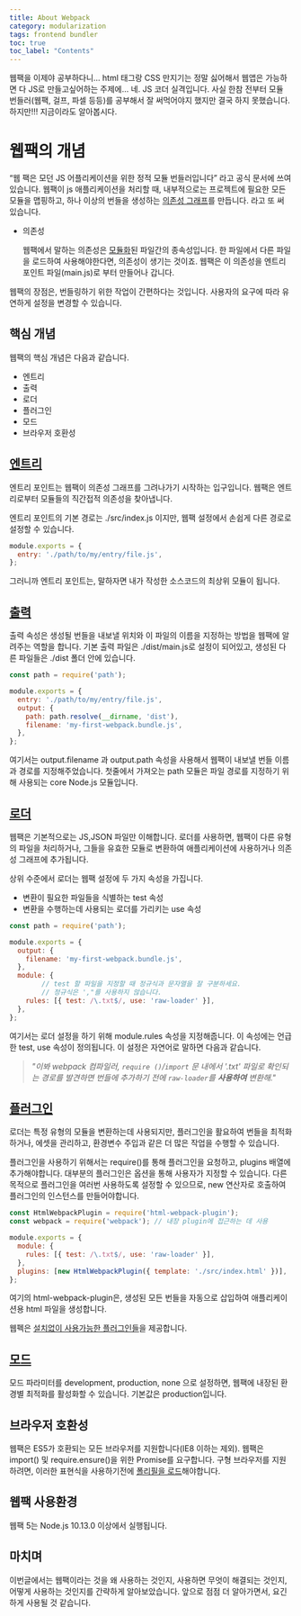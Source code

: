 ```yaml
---
title: About Webpack
category: modularization
tags: frontend bundler 
toc: true
toc_label: "Contents"
---
```


웹팩을 이제야 공부하다니… html 태그랑 CSS 만지기는 정말 싫어해서 웹앱은 가능하면 다 JS로 만들고싶어하는 주제에… 네. JS 코더 실격입니다. 사실 한참 전부터 모듈 번들러(웹팩, 걸프, 파셀 등등)를 공부해서 잘 써먹어야지 했지만 결국 하지 못했습니다. 하지만!!! 지금이라도 알아봅시다. 

# 웹팩의 개념

“웹 팩은 모던 JS 어플리케이션을 위한 정적 모듈 번들러입니다” 라고 공식 문서에 쓰여있습니다.
웹팩이 js 애플리케이션을 처리할 때, 내부적으로는 프로젝트에 필요한 모든 모듈을 맵핑하고, 하나 이상의 번들을 생성하는 [의존성 그래프](https://webpack.kr/concepts/dependency-graph/)를 만듭니다. 라고 또 써 있습니다.

- 의존성
    
    웹팩에서 말하는 의존성은 [모듈화](https://webpack.kr/concepts/modules)된 파일간의 종속성입니다. 한 파일에서 다른 파일을 로드하여 사용해야한다면, 의존성이 생기는 것이죠. 웹팩은 이 의존성을 엔트리 포인트 파일(main.js)로 부터 만들어나 갑니다.
    

웹팩의 장점은, 번들링하기 위한 작업이 간편하다는 것입니다. 사용자의 요구에 따라 유연하게 설정을 변경할 수 있습니다.

## 핵심 개념

웹팩의 핵심 개념은 다음과 같습니다.

- 엔트리
- 출력
- 로더
- 플러그인
- 모드
- 브라우저 호환성

## [엔트리](https://webpack.kr/concepts/entry-points)

엔트리 포인트는 웹팩이 의존성 그래프를 그려나가기 시작하는 입구입니다. 웹팩은 엔트리로부터 모듈들의 직간접적 의존성을 찾아냅니다. 

엔트리 포인트의 기본 경로는 ./src/index.js 이지만, 웹팩 설정에서 손쉽게 다른 경로로 설정할 수 있습니다.

```jsx
module.exports = {
  entry: './path/to/my/entry/file.js',
};
```

그러니까 엔트리 포인트는, 말하자면 내가 작성한 소스코드의 최상위 모듈이 됩니다.

## [출력](https://webpack.kr/concepts/output)

출력 속성은 생성될 번들을 내보낼 위치와 이 파일의 이름을 지정하는 방법을 웹팩에 알려주는 역할을 합니다.
기본 출력 파일은 ./dist/main.js로 설정이 되어있고, 생성된 다른 파일들은 ./dist 폴더 안에 있습니다.

```jsx
const path = require('path');

module.exports = {
  entry: './path/to/my/entry/file.js',
  output: {
    path: path.resolve(__dirname, 'dist'),
    filename: 'my-first-webpack.bundle.js',
  },
};
```

여기서는 output.filename 과 output.path 속성을 사용해서 웹팩이 내보낼 번들 이름과 경로를 지정해주었습니다. 첫줄에서 가져오는 path 모듈은 파일 경로를 지정하기 위해 사용되는 core Node.js 모듈입니다.

## [로더](https://webpack.kr/concepts/loaders)

웹팩은 기본적으로는 JS,JSON 파일만 이해합니다. 로더를 사용하면, 웹팩이 다른 유형의 파일을 처리하거나, 그들을 유효한 모듈로 변환하여 애플리케이션에 사용하거나 의존성 그래프에 추가됩니다.

상위 수준에서 로더는 웹팩 설정에 두 가지 속성을 가집니다.

- 변환이 필요한 파일들을 식별하는 test 속성
- 변환을 수행하는데 사용되는 로더를 가리키는 use 속성

```jsx
const path = require('path');

module.exports = {
  output: {
    filename: 'my-first-webpack.bundle.js',
  },
  module: {
		// test 할 파일을 지정할 때 정규식과 문자열을 잘 구분하세요.
		// 정규식은 ',"를 사용하지 않습니다.
    rules: [{ test: /\.txt$/, use: 'raw-loader' }],
  },
};
```

여기서는 로더 설정을 하기 위해 module.rules 속성을 지정해줍니다. 이 속성에는 언급한 test, use 속성이 정의됩니다. 이 설정은 자연어로 말하면 다음과 같습니다.

> *"이봐 webpack 컴파일러, `require ()`/`import` 문 내에서 '.txt' 파일로 확인되는 경로를 발견하면 번들에 추가하기 전에 `raw-loader`를 **사용하여** 변환해."*
> 

## [플러그인](https://webpack.kr/concepts/plugins)

로더는 특정 유형의 모듈을 변환하는데 사용되지만, 플러그인을 활요하여 번들을 최적화하거나, 에셋을 관리하고, 환경변수 주입과 같은 더 많은 작업을 수행할 수 있습니다.

플러그인을 사용하기 위해서는 require()를 통해 플러그인을 요청하고, plugins 배열에 추가해야합니다. 대부분의 플러그인은 옵션을 통해 사용자가 지정할 수 있습니다. 다른 목적으로 플러그인을 여러번 사용하도록 설정할 수 있으므로, new 연산자로 호출하여 플러그인의 인스턴스를 만들어야합니다.

```jsx
const HtmlWebpackPlugin = require('html-webpack-plugin');
const webpack = require('webpack'); // 내장 plugin에 접근하는 데 사용

module.exports = {
  module: {
    rules: [{ test: /\.txt$/, use: 'raw-loader' }],
  },
  plugins: [new HtmlWebpackPlugin({ template: './src/index.html' })],
};
```

여기의 html-webpack-plugin은, 생성된 모든 번들을 자동으로 삽입하여 애플리케이션용 html 파일을 생성합니다.

웹펙은 [설치없이 사용가능한 플러그인들](https://webpack.kr/plugins)을 제공합니다.

## [모드](https://webpack.kr/configuration/mode)

모드 파라미터를 development, production, none 으로 설정하면, 웹팩에 내장된 환경별 최적화를 활성화할 수 있습니다. 기본값은 production입니다.

## 브라우저 호환성

웹팩은 ES5가 호환되는 모든 브라우저를 지원합니다(IE8 이하는 제외). 웹팩은 import() 및 require.ensure()을 위한 Promise를 요구합니다. 구형 브라우저를 지원하려면, 이러한 표현식을 사용하기전에 [폴리필을 로드](https://webpack.kr/guides/shimming/)해야합니다.

## 웹팩 사용환경

웹팩 5는 Node.js 10.13.0 이상에서 실행됩니다.

## 마치며

이번글에서는 웹팩이라는 것을 왜 사용하는 것인지, 사용하면 무엇이 해결되는 것인지, 어떻게 사용하는 것인지를 간략하게 알아보았습니다. 앞으로 점점 더 알아가면서, 요긴하게 사용될 것 같습니다.